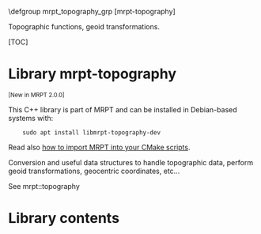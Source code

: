 \defgroup mrpt_topography_grp [mrpt-topography]

Topographic functions, geoid transformations.

[TOC]

# Library mrpt-topography
<small> [New in MRPT 2.0.0] </small>

This C++ library is part of MRPT and can be installed in Debian-based systems
with:

		sudo apt install libmrpt-topography-dev

Read also [how to import MRPT into your CMake scripts](mrpt_from_cmake.html).

Conversion and useful data structures to handle topographic data, perform
geoid transformations, geocentric coordinates, etc...


See mrpt::topography

# Library contents
